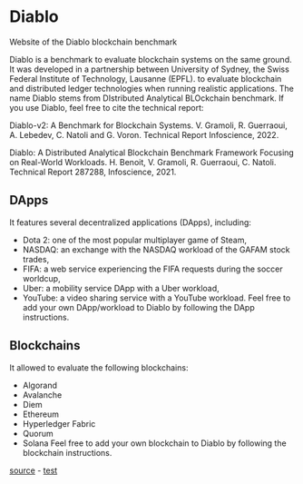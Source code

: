# Diablo
Website of the Diablo blockchain benchmark

Diablo is a benchmark to evaluate blockchain systems on the same ground.
It was developed in a partnership between University of Sydney, the Swiss Federal Institute of Technology, Lausanne (EPFL).
to evaluate blockchain and distributed ledger technologies when running realistic applications.
The name Diablo stems from DIstributed Analytical BLOckchain benchmark.
If you use Diablo, feel free to cite the technical report: 

Diablo-v2: A Benchmark for Blockchain Systems.
V. Gramoli, R. Guerraoui, A. Lebedev, C. Natoli and G. Voron.
Technical Report Infoscience, 2022.

Diablo: A Distributed Analytical Blockchain Benchmark Framework Focusing on Real-World Workloads.
H. Benoit, V. Gramoli, R. Guerraoui, C. Natoli.
Technical Report 287288, Infoscience, 2021.

## DApps
It features several decentralized applications (DApps), including:
 * Dota 2: one of the most popular multiplayer game of Steam, 
 * NASDAQ: an exchange with the NASDAQ workload of the GAFAM stock trades,
 * FIFA: a web service experiencing the FIFA requests during the soccer worldcup, 
 * Uber: a mobility service DApp with a Uber workload, 
 * YouTube: a video sharing service with a YouTube workload.
Feel free to add your own DApp/workload to Diablo by following the DApp instructions.

## Blockchains
It allowed to evaluate the following blockchains:
 * Algorand
 * Avalanche
 * Diem 
 * Ethereum
 * Hyperledger Fabric
 * Quorum
 * Solana
Feel free to add your own blockchain to Diablo by following the blockchain instructions.

[source](https://github.com/NatoliChris/diablo-benchmark/) - [test]()
